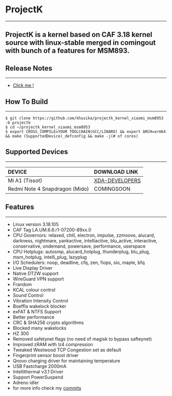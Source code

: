 # ProjectK #
---
ProjectK is a kernel based on CAF 3.18 kernel source with linux-stable merged in comingout with bunch of a features for MSM893.
---

## Release Notes ##
-------------------------------
* [Click me !](https://github.com/khusika/projectk_kernel_xiaomi_msm8953/releases)

## How To Build ##
-------------------------------

    $ git clone https://github.com/khusika/projectk_kernel_xiaomi_msm8953 -b projectk
    $ cd ~/projectk_kernel_xiaomi_msm8953
    $ export CROSS_COMPILE=YOUR TOOLCHAIN(GCC/LINARO) && export ARCH=arm64 && make (SupportedDevice)_defconfig && make -j(# of cores)

## Supported Devices
-------------------------------

| DEVICE                         |  DOWNLOAD LINK  |
| :----------------------------- | :-------------- |
| Mi A1 (Tissot)                 | [XDA-DEVELOPERS](https://forum.xda-developers.com/mi-a1/development/kernel-projectk-t3771691)  |
| Redmi Note 4 Snapdragon (Mido) | COMINGSOON      |

## Features ##
-------------------------------

* Linux version 3.18.105
* CAF Tag LA.UM.6.6.r1-07200-89xx.0
* CPU Governors: relaxed, chill, electron, impulse, zzmoove, alucard, darkness, nightmare, yankactive, intelliactive, blu_active, interactive, conservative, ondemand, powersave, performance, userspace
* CPU Hotplugs: autosmp, alucard_hotplug, thunderplug, blu_plug, msm_hotplug, intelli_plug, lazyplug
* I/O Schedulers: noop, deadline, cfq, zen, fiops, sio, maple, bfq
* Live Display Driver
* Native DT2W support
* WireGuard VPN support
* Frandom
* KCAL colour control
* Sound Control
* Vibration Intensity Control
* Boeffla wakelock blocker
* exFAT & NTFS Support
* Better performance
* CRC & SHA256 crypto algorithms
* Blocked many wakelocks
* HZ 300
* Removed safetynet flags (no need of magisk to bypass safteynet)
* Improved zRAM with lz4 compression
* Tweaked Westwood TCP Congestion set as default
* Fingerprint sensor boost driver
* Qnovo charging driver for maintaining temperature
* USB Fastcharge 2000mA
* Intellithermal v3.1 Driver
* Support PowerSuspend
* Adreno idler
* for more info check my [commits](https://github.com/khusika/projectk_kernel_xiaomi_msm8953/commits/projectk)
